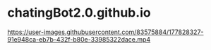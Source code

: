 # chatingBot2.0.github.io


https://user-images.githubusercontent.com/83575884/177828327-91e948ca-eb7b-432f-b80e-33985322dace.mp4

